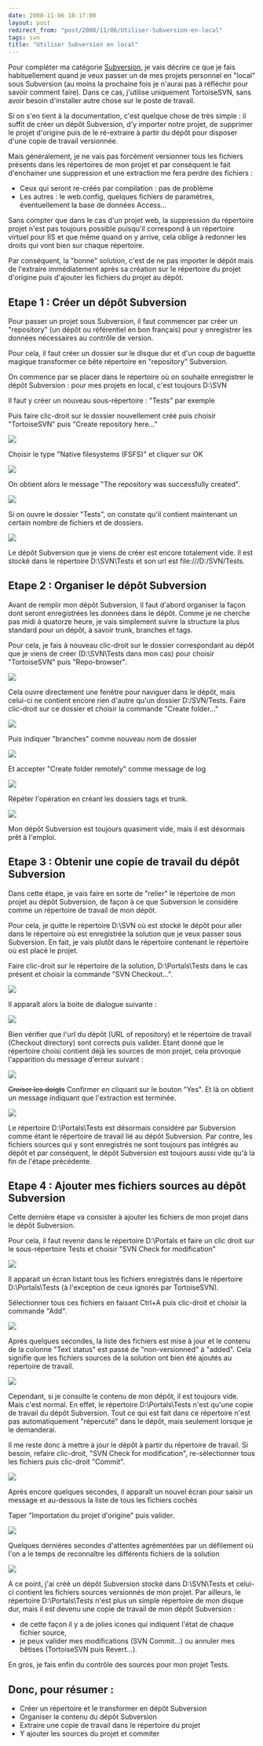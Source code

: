 ```yaml
---
date: 2008-11-06 18:17:00
layout: post
redirect_from: "post/2008/11/06/Utiliser-Subversion-en-local"
tags: svn
title: "Utiliser Subversion en local"
---
```


Pour compléter ma catégorie [Subversion](/tags/svn/), je vais décrire ce que je
fais habituellement quand je veux passer un de mes projets personnel en "local"
sous Subversion (au moins la prochaine fois je n'aurai pas à réfléchir pour
savoir comment faire). Dans ce cas, j'utilise uniquement TortoiseSVN, sans
avoir besoin d'installer autre chose sur le poste de travail.

Si on s'en tient à la documentation, c'est quelque chose de très
simple : il suffit de créer un dépôt Subversion, d'y importer notre
projet, de supprimer le projet d'origine puis de le ré-extraire à partir du
dépôt pour disposer d'une copie de travail versionnée.

Mais généralement, je ne vais pas forcément versionner tous les fichiers
présents dans les répertoires de mon projet et par conséquent le fait
d'enchainer une suppression et une extraction me fera perdre des
fichiers :

* Ceux qui seront re-créés par compilation : pas de problème
* Les autres : le web.config, quelques fichiers de paramètres,
éventuellement la base de données Access…

Sans compter que dans le cas d'un projet web, la suppression du répertoire
projet n'est pas toujours possible puisqu'il correspond à un répertoire virtuel
pour IIS et que même quand on y arrive, cela oblige à redonner les droits qui
vont bien sur chaque répertoire.

Par conséquent, la "bonne" solution, c'est de ne pas importer le dépôt mais
de l'extraire immédiatement après sa création sur le répertoire du projet
d'origine puis d'ajouter les fichiers du projet au dépôt.

## Etape 1 : Créer un dépôt Subversion

Pour passer un projet sous Subversion, il faut commencer par créer un
"repository" (un dépôt ou référentiel en bon français) pour y enregistrer les
données nécessaires au contrôle de version.

Pour cela, il faut créer un dossier sur le disque dur et d'un coup de
baguette magique transformer ce bête répertoire en "repository" Subversion.

On commence par se placer dans le répertoire où on souhaite enregistrer le
dépôt Subversion : pour mes projets en local, c'est toujours D:\SVN

Il faut y créer un nouveau sous-répertoire : "Tests" par exemple

Puis faire clic-droit sur le dossier nouvellement créé puis choisir
"TortoiseSVN" puis "Create repository here..."

![](/public/2008/01-create.png)

Choisir le type "Native filesystems (FSFS)" et cliquer sur OK

![](/public/2008/02-filesystem.png)

On obtient alors le message "The repository was successfully created".

![](/public/2008/03-created.png)

Si on ouvre le dossier "Tests", on constate qu'il contient maintenant un
certain nombre de fichiers et de dossiers.

![](/public/2008/04-inside.png)

Le dépôt Subversion que je viens de créer est encore totalement vide. Il est
stocké dans le répertoire D:\SVN\Tests et son url est file:///D:/SVN/Tests.

## Etape 2 : Organiser le dépôt Subversion

Avant de remplir mon dépôt Subversion, il faut d'abord organiser la façon
dont seront enregistrées les données dans le dépôt. Comme je ne cherche pas
midi à quatorze heure, je vais simplement suivre la structure la plus standard
pour un dépôt, à savoir trunk, branches et tags.

Pour cela, je fais à nouveau clic-droit sur le dossier correspondant au
dépôt que je viens de créer (D:\SVN\Tests dans mon cas) pour choisir
"TortoiseSVN" puis "Repo-browser".

![](/public/2008/05-browse.png)

Cela ouvre directement une fenêtre pour naviguer dans le dépôt, mais
celui-ci ne contient encore rien d'autre qu'un dossier D:/SVN/Tests. Faire
clic-droit sur ce dossier et choisir la commande "Create folder…"

![](/public/2008/06-folder.png)

Puis indiquer "branches" comme nouveau nom de dossier

![](/public/2008/07-branches.png)

Et accepter "Create folder remotely" comme message de log

![](/public/2008/08-remotely.png)

Répéter l'opération en créant les dossiers tags et trunk.

![](/public/2008/09-org.png)

Mon dépôt Subversion est toujours quasiment vide, mais il est désormais prêt
à l'emploi.

## Etape 3 : Obtenir une copie de travail du dépôt Subversion

Dans cette étape, je vais faire en sorte de "relier" le répertoire de mon
projet au dépôt Subversion, de façon à ce que Subversion le considère comme un
répertoire de travail de mon dépôt.

Pour cela, je quitte le répertoire D:\SVN où est stocké le dépôt pour aller
dans le répertoire où est enregistrée la solution que je veux passer sous
Subversion. En fait, je vais plutôt dans le répertoire contenant le répertoire
où est placé le projet.

Faire clic-droit sur le répertoire de la solution, D:\Portals\Tests dans le
cas présent et choisir la commande "SVN Checkout...".

![](/public/2008/10-co-menu.png)

Il apparaît alors la boite de dialogue suivante :

![](/public/2008/11-co-dlg.png)

Bien vérifier que l'url du dépôt (URL of repository) et le répertoire de
travail (Checkout directory) sont corrects puis valider. Etant donné que le
répertoire choisi contient déjà les sources de mon projet, cela provoque
l'apparition du message d'erreur suivant :

![](/public/2008/12-co-alert.png)

<s>Croiser les doigts</s> Confirmer en cliquant sur le bouton "Yes". Et
là on obtient un message indiquant que l'extraction est terminée.

![](/public/2008/13-co-end.png)

Le répertoire D:\Portals\Tests est désormais considéré par Subversion comme
étant le répertoire de travail lié au dépôt Subversion. Par contre, les
fichiers sources qui y sont enregistrés ne sont toujours pas intégrés au dépôt
et par conséquent, le dépôt Subversion est toujours aussi vide qu'à la fin de
l'étape précédente.

## Etape 4 : Ajouter mes fichiers sources au dépôt Subversion

Cette dernière étape va consister à ajouter les fichiers de mon projet dans
le dépôt Subversion.

Pour cela, il faut revenir dans le répertoire D:\Portals et faire un clic
droit sur le sous-répertoire Tests et choisir "SVN Check for modification"

![](/public/2008/14-check.png)

Il apparait un écran listant tous les fichiers enregistrés dans le
répertoire D:\Portals\Tests (à l'exception de ceux ignorés par
TortoiseSVN).

Sélectionner tous ces fichiers en faisant Ctrl+A puis clic-droit et choisir
la commande "Add".

![](/public/2008/15-working.png)

Après quelques secondes, la liste des fichiers est mise à jour et le contenu
de la colonne "Text status" est passé de "non-versionned" à "added". Cela
signifie que les fichiers sources de la solution ont bien été ajoutés au
répertoire de travail.

![](/public/2008/16-added.png)

Cependant, si je consulte le contenu de mon dépôt, il est toujours vide.
Mais c'est normal. En effet, le répertoire D:\Portals\Tests n'est qu'une copie
de travail du dépôt Subversion. Tout ce qui est fait dans ce répertoire n'est
pas automatiquement "répercuté" dans le dépôt, mais seulement lorsque je le
demanderai.

Il me reste donc à mettre à jour le dépôt à partir du répertoire de travail.
Si besoin, refaire clic-droit, "SVN Check for modification", re-sélectionner
tous les fichiers puis clic-droit "Commit".

![](/public/2008/17-commit.png)

Après encore quelques secondes, il apparaît un nouvel écran pour saisir un
message et au-dessous la liste de tous les fichiers cochés

Taper "Importation du projet d'origine" puis valider.

![](/public/2008/18-message.png)

Quelques dernières secondes d'attentes agrémentées par un défilement où l'on
a le temps de reconnaître les différents fichiers de la solution

![](/public/2008/19-commited.png)

A ce point, j'ai créé un dépôt Subversion stocké dans D:\SVN\Tests et
celui-ci contient les fichiers sources versionnés de mon projet. Par ailleurs,
le répertoire D:\Portals\Tests n'est plus un simple répertoire de mon disque
dur, mais il est devenu une copie de travail de mon dépôt Subversion :

* de cette façon il y a de jolies icones qui indiquent l'état de chaque
fichier source,
* je peux valider mes modifications (SVN Commit…) ou annuler mes bêtises
(TortoiseSVN puis Revert…).

En gros, je fais enfin du contrôle des sources pour mon projet Tests.

## Donc, pour résumer :

* Créer un répertoire et le transformer en dépôt Subversion
* Organiser le contenu du dépôt Subversion
* Extraire une copie de travail dans le répertoire du projet
* Y ajouter les sources du projet et commiter
